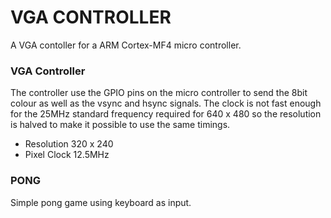 # VGA CONTROLLER

A VGA contoller for a ARM Cortex-MF4 micro controller.

### VGA Controller
The controller use the GPIO pins on the micro controller to send the 8bit colour as well as the vsync and hsync signals. The clock is not fast enough for the 25MHz standard frequency required for 640 x 480 so the resolution is halved to make it possible to use the same timings.

- Resolution 320 x 240
- Pixel Clock 12.5MHz 

### PONG
Simple pong game using keyboard as input.
